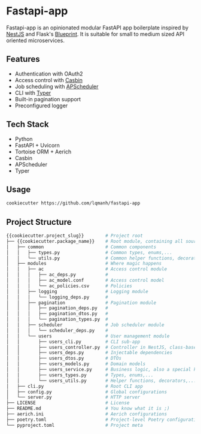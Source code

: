 # Fastapi-app

Fastapi-app is an opinionated modular FastAPI app boilerplate inspired by [NestJS](https://nestjs.com) and Flask's [Blueprint](https://flask.palletsprojects.com/blueprints). It is suitable for small to medium sized API oriented microservices.

## Features

- Authentication with OAuth2
- Access control with [Casbin](https://github.com/casbin/pycasbin)
- Job scheduling with [APScheduler](https://github.com/agronholm/apscheduler)
- CLI with [Typer](https://github.com/tiangolo/typer)
- Built-in pagination support
- Preconfigured logger

## Tech Stack

- Python
- FastAPI + Uvicorn
- Tortoise ORM + Aerich
- Casbin
- APScheduler
- Typer

## Usage

```sh
cookiecutter https://github.com/lqmanh/fastapi-app
```

## Project Structure

```sh
{{cookiecutter.project_slug}}        # Project root
├── {{cookiecutter.package_name}}    # Root module, containing all source code
│   ├── common                       # Common components
│   │   ├── types.py                 # Common types, enums,...
│   │   └── utils.py                 # Common helper functions, decorators,...
│   ├── modules                      # Where magic happens
│   │   ├── ac                       # Access control module
│   │   │   ├── ac_deps.py           #
│   │   │   ├── ac_model.conf        # Access control model
│   │   │   └── ac_policies.csv      # Policies
│   │   ├── logging                  # Logging module
│   │   │   └── logging_deps.py      #
│   │   ├── pagination               # Pagination module
│   │   │   ├── pagination_deps.py   #
│   │   │   ├── pagination_dtos.py   #
│   │   │   └── pagination_types.py  #
│   │   ├── scheduler                # Job scheduler module
│   │   │   └── scheduler_deps.py    #
│   │   └── users                    # User management module
│   │       ├── users_cli.py         # CLI sub-app
│   │       ├── users_controller.py  # Controller in NestJS, class-based view in Django
│   │       ├── users_deps.py        # Injectable dependencies
│   │       ├── users_dtos.py        # DTOs
│   │       ├── users_models.py      # Domain models
│   │       ├── users_service.py     # Business logic, also a special kind of dependencies
│   │       ├── users_types.py       # Types, enums,...
│   │       └── users_utils.py       # Helper functions, decorators,...
│   ├── cli.py                       # Root CLI app
│   ├── config.py                    # Global configurations
│   └── server.py                    # HTTP server
├── LICENSE                          # License
├── README.md                        # You know what it is ;)
├── aerich.ini                       # Aerich configurations
├── poetry.toml                      # Project-level Poetry configurations
└── pyproject.toml                   # Project meta
```

